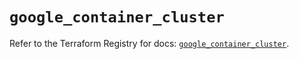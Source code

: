 # `google_container_cluster`

Refer to the Terraform Registry for docs: [`google_container_cluster`](https://registry.terraform.io/providers/hashicorp/google/5.28.0/docs/resources/container_cluster).
